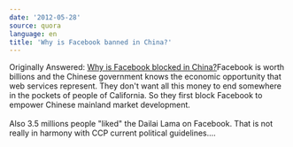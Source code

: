 ```yaml
---
date: '2012-05-28'
source: quora
language: en
title: 'Why is Facebook banned in China?'
---
```


Originally Answered: [Why is Facebook blocked in
China?](http://quora.com/Why-is-Facebook-blocked-in-China?no_redirect=1)Facebook
is worth billions and the Chinese government knows the economic
opportunity that web services represent. They don\'t want all this money
to end somewhere in the pockets of people of California. So they first
block Facebook to empower Chinese mainland market development.\
\
Also 3.5 millions people \"liked\" the Dailai Lama on Facebook. That is
not really in harmony with CCP current political guidelines\....
